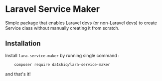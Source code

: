 
# Laravel Service Maker 

Simple package that enables Laravel devs (or non-Laravel devs) to create Service class without manually creating it from scratch.


## Installation

Install `lara-service-maker` by running single command :

```bash
    composer require da1shiq/lara-service-maker
```

and that's it!